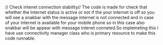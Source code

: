 // Check intenet connection stability//
The code is made for check that whether the Internet  status is active or not if  the your internet is off so you will see a snakbar with the message internet is not connected and in case of your internet is  available for your mobile phone so in this case also snakbar will be appear with message intenet conneted.So implemeting this i have use connectivity manager class who is primary resource to make this code runnable. 
